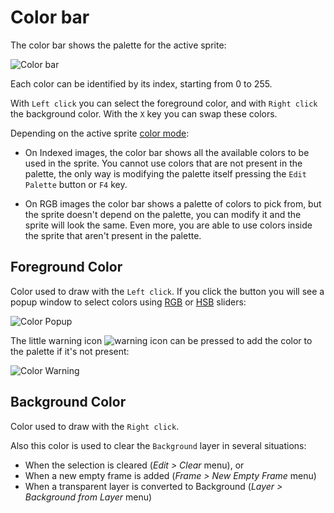 # Color bar

The color bar shows the palette for the active sprite:

![Color bar](color-bar/color-bar.png)

Each color can be identified by its index, starting from 0 to 255.

With `Left click` you can select the foreground color, and with `Right click`
the background color. With the `X` key you can swap these colors.

Depending on the active sprite [color mode](color-mode.md):

* On Indexed images, the color bar shows all the available colors to
  be used in the sprite. You cannot use colors that are not present in
  the palette, the only way is modifying the palette itself pressing
  the `Edit Palette` button or `F4` key.

* On RGB images the color bar shows a palette of colors to pick from,
  but the sprite doesn't depend on the palette, you can modify it and
  the sprite will look the same. Even more, you are able to use colors
  inside the sprite that aren't present in the palette.

## Foreground Color

Color used to draw with the `Left click`. If you click the button you
will see a popup window to select colors using
[RGB](http://en.wikipedia.org/wiki/RGB_color_model) or
[HSB](http://en.wikipedia.org/wiki/HSL_and_HSV) sliders:

![Color Popup](color-bar/color-popup.png)

The little warning icon ![warning icon](color-bar/color-warning-icon.png) can be
pressed to add the color to the palette if it's not present:

![Color Warning](color-bar/color-warning.png)

## Background Color

Color used to draw with the `Right click`.

Also this color is used to clear the `Background` layer in several situations:

* When the selection is cleared (*Edit > Clear* menu), or
* When a new empty frame is added (*Frame > New Empty Frame* menu)
* When a transparent layer is converted to Background (*Layer > Background from Layer* menu)
